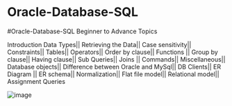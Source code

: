 # Oracle-Database-SQL

#Oracle-Database-SQL Beginner to Advance Topics

Introduction
Data Types|| Retrieving the Data|| Case sensitivity|| Constraints|| Tables|| Operators|| Order by clause|| Functions || Group by clause|| Having clause|| Sub Queries|| Joins || Commands|| Miscellaneous|| Database objects|| Difference between Oracle and MySql|| DB Clients|| ER Diagram || ER schema|| Normalization|| Flat file model|| Relational model|| Assignment Queries


![image](https://user-images.githubusercontent.com/126503294/224495751-cfb7af5a-5432-4650-b87a-cbaeeb7962d3.png)

